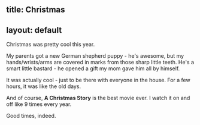 title: Christmas
---
layout: default
---

Christmas was pretty cool this year.

My parents got a new German shepherd puppy - he's awesome, but my
hands/wrists/arms are covered in marks from those sharp little teeth. He's a
smart little bastard - he opened a gift my mom gave him all by himself.

It was actually cool - just to be there with everyone in the house. For a few
hours, it was like the old days.

And of course, **A Christmas Story** is the best movie ever. I watch it on and
off like 9 times every year.

Good times, indeed.
